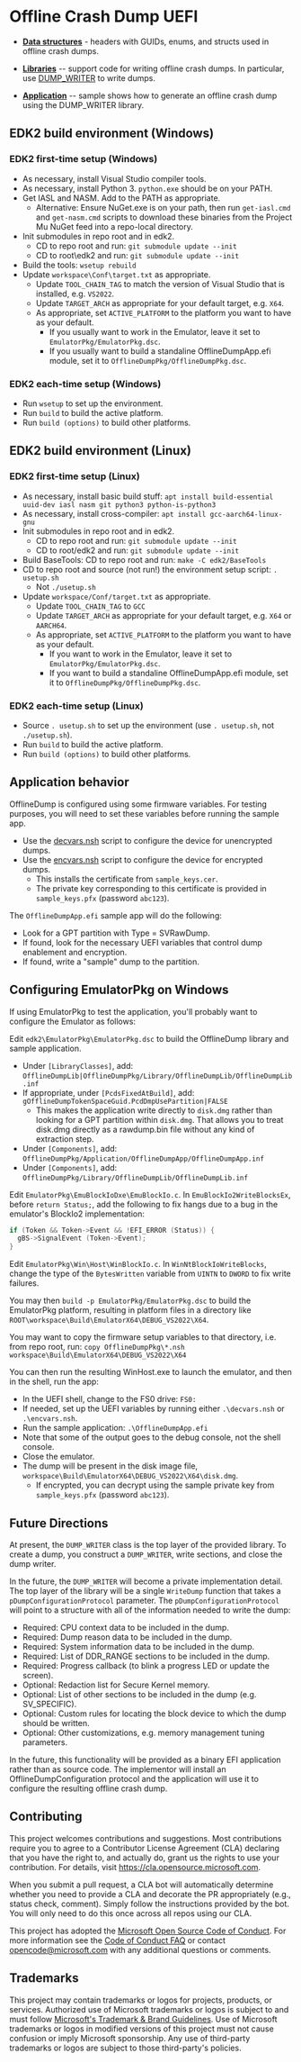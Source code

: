 # Offline Crash Dump UEFI

- **[Data structures](OfflineDumpPkg/Include/Guid/)** - headers with GUIDs, enums, and structs used in
  offline crash dumps.

- **[Libraries](OfflineDumpPkg/Include/Library/)** -- support code for writing offline crash dumps.
  In particular, use [DUMP_WRITER](OfflineDumpPkg/Include/Library/OfflineDumpWriter.h) to write dumps.

- **[Application](OfflineDumpPkg/Application/OfflineDumpApp/)** -- sample shows how to generate an offline crash
  dump using the DUMP_WRITER library.

## EDK2 build environment (Windows)

### EDK2 first-time setup (Windows)

- As necessary, install Visual Studio compiler tools.
- As necessary, install Python 3. `python.exe` should be on your PATH.
- Get IASL and NASM. Add to the PATH as appropriate.
  - Alternative: Ensure NuGet.exe is on your path, then run `get-iasl.cmd` and `get-nasm.cmd` scripts
    to download these binaries from the Project Mu NuGet feed into a repo-local directory.
- Init submodules in repo root and in edk2.
  - CD to repo root and run: `git submodule update --init`
  - CD to root\edk2 and run: `git submodule update --init`
- Build the tools: `wsetup rebuild`
- Update `workspace\Conf\target.txt` as appropriate.
  - Update `TOOL_CHAIN_TAG` to match the version of Visual Studio that is installed, e.g. `VS2022`.
  - Update `TARGET_ARCH` as appropriate for your default target, e.g. `X64`.
  - As appropriate, set `ACTIVE_PLATFORM` to the platform you want to have as your default.
    - If you usually want to work in the Emulator, leave it set to `EmulatorPkg/EmulatorPkg.dsc`.
    - If you usually want to build a standaline OfflineDumpApp.efi module, set it to `OfflineDumpPkg/OfflineDumpPkg.dsc`.

### EDK2 each-time setup (Windows)

- Run `wsetup` to set up the environment.
- Run `build` to build the active platform.
- Run `build (options)` to build other platforms.

## EDK2 build environment (Linux)

### EDK2 first-time setup (Linux)

- As necessary, install basic build stuff: `apt install build-essential uuid-dev iasl nasm git python3 python-is-python3`
- As necessary, install cross-compiler: `apt install gcc-aarch64-linux-gnu`
- Init submodules in repo root and in edk2.
  - CD to repo root and run: `git submodule update --init`
  - CD to root/edk2 and run: `git submodule update --init`
- Build BaseTools: CD to repo root and run: `make -C edk2/BaseTools`
- CD to repo root and source (not run!) the environment setup script: `. usetup.sh`
  - Not `./usetup.sh`
- Update `workspace/Conf/target.txt` as appropriate.
  - Update `TOOL_CHAIN_TAG` to `GCC`
  - Update `TARGET_ARCH` as appropriate for your default target, e.g. `X64` or `AARCH64`.
  - As appropriate, set `ACTIVE_PLATFORM` to the platform you want to have as your default.
    - If you want to work in the Emulator, leave it set to `EmulatorPkg/EmulatorPkg.dsc`.
    - If you want to build a standaline OfflineDumpApp.efi module, set it to `OfflineDumpPkg/OfflineDumpPkg.dsc`.

### EDK2 each-time setup (Linux)

- Source `. usetup.sh` to set up the environment (use `. usetup.sh`, not `./usetup.sh`).
- Run `build` to build the active platform.
- Run `build (options)` to build other platforms.

## Application behavior

OfflineDump is configured using some firmware variables. For testing purposes, you will need to set
these variables before running the sample app.

- Use the [decvars.nsh](OfflineDumpPkg/decvars.nsh) script to configure the device for unencrypted dumps.
- Use the [encvars.nsh](OfflineDumpPkg/encvars.nsh) script to configure the device for encrypted dumps.
  - This installs the certificate from `sample_keys.cer`.
  - The private key corresponding to this certificate is provided in `sample_keys.pfx` (password `abc123`).

The `OfflineDumpApp.efi` sample app will do the following:

- Look for a GPT partition with Type = SVRawDump.
- If found, look for the necessary UEFI variables that control dump enablement and encryption.
- If found, write a "sample" dump to the partition.

## Configuring EmulatorPkg on Windows

If using EmulatorPkg to test the application, you'll probably want to configure the Emulator as follows:

Edit `edk2\EmulatorPkg\EmulatorPkg.dsc` to build the OfflineDump library and sample application.

- Under `[LibraryClasses]`, add: `OfflineDumpLib|OfflineDumpPkg/Library/OfflineDumpLib/OfflineDumpLib.inf`
- If appropriate, under `[PcdsFixedAtBuild]`, add: `gOfflineDumpTokenSpaceGuid.PcdDmpUsePartition|FALSE`
  - This makes the application write directly to `disk.dmg` rather than looking for a GPT partition within `disk.dmg`.
    That allows you to treat disk.dmg directly as a rawdump.bin file without any kind of extraction step.
- Under `[Components]`, add: `OfflineDumpPkg/Application/OfflineDumpApp/OfflineDumpApp.inf`
- Under `[Components]`, add: `OfflineDumpPkg/Library/OfflineDumpLib/OfflineDumpLib.inf`

Edit `EmulatorPkg\EmuBlockIoDxe\EmuBlockIo.c`. In `EmuBlockIo2WriteBlocksEx`, before `return Status;`, add the
following to fix hangs due to a bug in the emulator's BlockIo2 implementation:

```C
if (Token && Token->Event && !EFI_ERROR (Status)) {
  gBS->SignalEvent (Token->Event);
}
```

Edit `EmulatorPkg\Win\Host\WinBlockIo.c`. In `WinNtBlockIoWriteBlocks`, change the type of the `BytesWritten`
variable from `UINTN` to `DWORD` to fix write failures.

You may then `build -p EmulatorPkg/EmulatorPkg.dsc` to build the EmulatorPkg platform, resulting in
platform files in a directory like `ROOT\workspace\Build\EmulatorX64\DEBUG_VS2022\X64`.

You may want to copy the firmware setup variables to that directory, i.e. from repo root, run:
`copy OfflineDumpPkg\*.nsh workspace\Build\EmulatorX64\DEBUG_VS2022\X64`

You can then run the resulting WinHost.exe to launch the emulator, and then in the shell, run the app:

- In the UEFI shell, change to the FS0 drive: `FS0:`
- If needed, set up the UEFI variables by running either `.\decvars.nsh` or `.\encvars.nsh`.
- Run the sample application: `.\OfflineDumpApp.efi`
- Note that some of the output goes to the debug console, not the shell console.
- Close the emulator.
- The dump will be present in the disk image file, `workspace\Build\EmulatorX64\DEBUG_VS2022\X64\disk.dmg`.
  - If encrypted, you can decrypt using the sample private key from `sample_keys.pfx` (password `abc123`).

## Future Directions

At present, the `DUMP_WRITER` class is the top layer of the provided library. To create a dump,
you construct a `DUMP_WRITER`, write sections, and close the dump writer.

In the future, the `DUMP_WRITER` will become a private implementation detail. The top layer of the
library will be a single `WriteDump` function that takes a `pDumpConfigurationProtocol` parameter.
The `pDumpConfigurationProtocol` will point to a structure with all of the information needed to
write the dump:

- Required: CPU context data to be included in the dump.
- Required: Dump reason data to be included in the dump.
- Required: System information data to be included in the dump.
- Required: List of DDR_RANGE sections to be included in the dump.
- Required: Progress callback (to blink a progress LED or update the screen).
- Optional: Redaction list for Secure Kernel memory.
- Optional: List of other sections to be included in the dump (e.g. SV_SPECIFIC).
- Optional: Custom rules for locating the block device to which the dump should be written.
- Optional: Other customizations, e.g. memory management tuning parameters.

In the future, this functionality will be provided as a binary EFI application rather than as source
code. The implementor will install an OfflineDumpConfiguration protocol and the application will use
it to configure the resulting offline crash dump.

## Contributing

This project welcomes contributions and suggestions.  Most contributions require you to agree to a
Contributor License Agreement (CLA) declaring that you have the right to, and actually do, grant us
the rights to use your contribution. For details, visit https://cla.opensource.microsoft.com.

When you submit a pull request, a CLA bot will automatically determine whether you need to provide
a CLA and decorate the PR appropriately (e.g., status check, comment). Simply follow the instructions
provided by the bot. You will only need to do this once across all repos using our CLA.

This project has adopted the [Microsoft Open Source Code of Conduct](https://opensource.microsoft.com/codeofconduct/).
For more information see the [Code of Conduct FAQ](https://opensource.microsoft.com/codeofconduct/faq/) or
contact [opencode@microsoft.com](mailto:opencode@microsoft.com) with any additional questions or comments.

## Trademarks

This project may contain trademarks or logos for projects, products, or services. Authorized use of Microsoft 
trademarks or logos is subject to and must follow 
[Microsoft's Trademark & Brand Guidelines](https://www.microsoft.com/en-us/legal/intellectualproperty/trademarks/usage/general).
Use of Microsoft trademarks or logos in modified versions of this project must not cause confusion or imply Microsoft sponsorship.
Any use of third-party trademarks or logos are subject to those third-party's policies.
